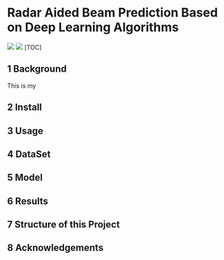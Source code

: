 # Radar Aided Beam Prediction Based on Deep Learning Algorithms
[![](https://img.shields.io/badge/lang-Chinese-red.svg)](README.zh.md) [![](https://img.shields.io/badge/lang-English-green.svg)](./README.md)
[TOC]
## 1 Background
This is my 
## 2 Install

## 3 Usage

## 4 DataSet

## 5 Model

## 6 Results

## 7 Structure of this Project

## 8 Acknowledgements

